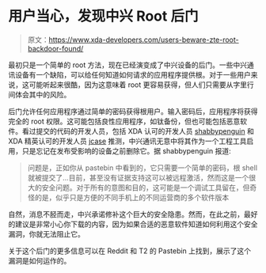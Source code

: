 # 用户当心，发现中兴 Root 后门

> 原文：<https://www.xda-developers.com/users-beware-zte-root-backdoor-found/>

最初只是一个简单的 root 方法，现在已经演变成了中兴设备的后门。一些中兴通讯设备有一个缺陷，可以给任何知道如何请求的应用程序提供根。对于一些用户来说，这可能听起来很酷，因为这意味着 root 更容易获得，但人们只需要从字里行间体会其中的风险。

后门允许任何应用程序通过简单的密码获得根用户。输入密码后，应用程序将获得完全的 root 权限。这可能包括良性应用程序，如钛备份，但也可能包括恶意软件。看过提交的代码的开发人员，包括 XDA 认可的开发人员 [shabbypenguin](http://forum.xda-developers.com/member.php?u=2614663) 和 XDA 精英认可的开发人员 [jcase](http://forum.xda-developers.com/member.php?u=2376614) 推测，中兴通讯无意中将其作为一个工程工具启用，只是忘记在发布受影响的设备之前删除它。据 shabbypenguin 报道:

> 问题是，正如你从 pastebin 中看到的，它只需要一个简单的密码，根 shell 就被提交了...目前，甚至没有证据支持这可以被远程激活，然而这是一个很大的安全问题。对于所有的意图和目的，这可能是一个调试工具留在，但奇怪的是，似乎只是方便的不同手机上的不同运营商的多个软件版本

自然，消息不胫而走，中兴承诺修补这个巨大的安全隐患。然而，在此之前，最好的建议是非常小心你下载的内容，因为如果合适的恶意软件知道如何利用这个安全漏洞，你就无法阻止它。

关于这个后门的更多信息可以在 Reddit 和 T2 的 Pastebin 上找到，展示了这个漏洞是如何运作的。